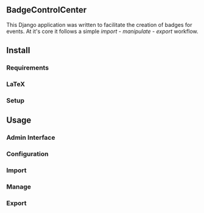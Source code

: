 ## BadgeControlCenter

This Django application was written to facilitate the creation of badges for events. At it's core it follows a simple _import - manipulate - export_ workflow. 

## Install

### Requirements

### LaTeX

### Setup

## Usage

### Admin Interface

### Configuration

### Import

### Manage

### Export